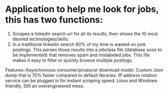 # Application to help me look for jobs, this has two functions:
1. Scrapes a linkedin search url for all its results, then shows the 10 most desired technologies/skills.
2. In a traditional linkedin search 80% of my time is wasted on junk postings. This parses those results into a jobclass file (database soon to be implemented) that removes spam and mislabeled jobs. This file makes it easy to filter or quickly browse multiple postings.

Features:
Asynchronous consumer/producer download model.
Custom Json dump that is 70% faster compared to default libraries.
IP address rotation service can be plugged in for instant scraping speed.
Linux and Windows friendly.
Still an overengineered mess.

